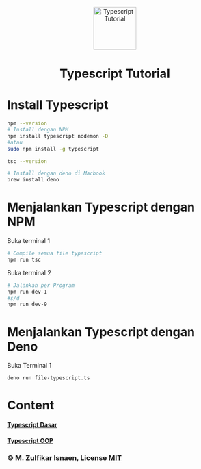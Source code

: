 <p align="center">
 <img width="100px" src="https://upload.wikimedia.org/wikipedia/commons/thumb/4/4c/Typescript_logo_2020.svg/1200px-Typescript_logo_2020.svg.png" align="center" alt="Typescript Tutorial" />
 <h1 align="center"><b>Typescript Tutorial</b></h1>
</p>

# Install Typescript
```bash
npm --version
# Install dengan NPM
npm install typescript nodemon -D
#atau
sudo npm install -g typescript

tsc --version

# Install dengan deno di Macbook
brew install deno
```

# Menjalankan Typescript dengan NPM
Buka terminal 1
```bash
# Compile semua file typescript
npm run tsc
```
Buka terminal 2
```bash
# Jalankan per Program
npm run dev-1
#s/d
npm run dev-9
```

# Menjalankan Typescript dengan Deno
Buka Terminal 1
```bash
deno run file-typescript.ts
```

# Content
#### [Typescript Dasar](./TypescriptDasar.md) <br/>
#### [Typescript OOP](./src/2-oop-typescript/)

### © M. Zulfikar Isnaen, License [MIT](LICENSE)